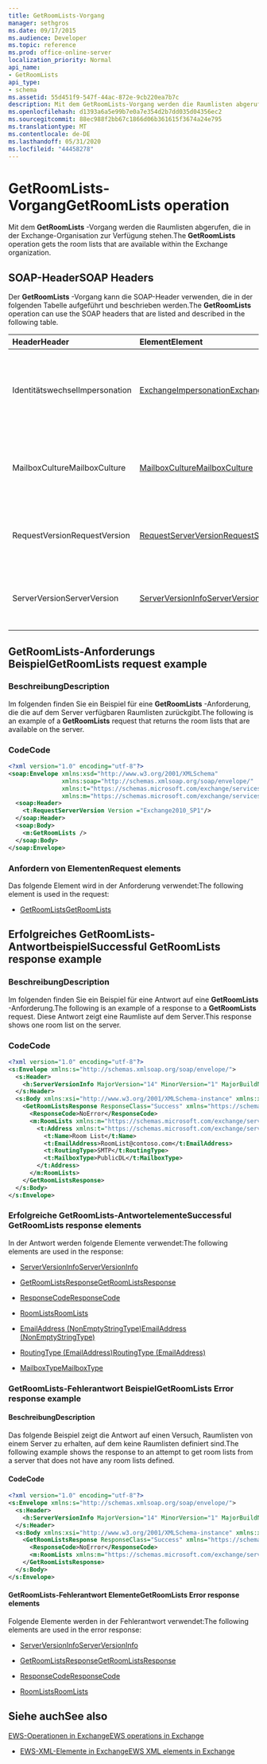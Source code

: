```yaml
---
title: GetRoomLists-Vorgang
manager: sethgros
ms.date: 09/17/2015
ms.audience: Developer
ms.topic: reference
ms.prod: office-online-server
localization_priority: Normal
api_name:
- GetRoomLists
api_type:
- schema
ms.assetid: 55d451f9-547f-44ac-872e-9cb220ea7b7c
description: Mit dem GetRoomLists-Vorgang werden die Raumlisten abgerufen, die in der Exchange-Organisation zur Verfügung stehen.
ms.openlocfilehash: d1393a6a5e99b7e0a7e354d2b7dd035d04356ec2
ms.sourcegitcommit: 88ec988f2bb67c1866d06b361615f3674a24e795
ms.translationtype: MT
ms.contentlocale: de-DE
ms.lasthandoff: 05/31/2020
ms.locfileid: "44458278"
---
```

# <a name="getroomlists-operation"></a><span data-ttu-id="b0b7f-103">GetRoomLists-Vorgang</span><span class="sxs-lookup"><span data-stu-id="b0b7f-103">GetRoomLists operation</span></span>

<span data-ttu-id="b0b7f-104">Mit dem **GetRoomLists** -Vorgang werden die Raumlisten abgerufen, die in der Exchange-Organisation zur Verfügung stehen.</span><span class="sxs-lookup"><span data-stu-id="b0b7f-104">The **GetRoomLists** operation gets the room lists that are available within the Exchange organization.</span></span> 
  
## <a name="soap-headers"></a><span data-ttu-id="b0b7f-105">SOAP-Header</span><span class="sxs-lookup"><span data-stu-id="b0b7f-105">SOAP Headers</span></span>

<span data-ttu-id="b0b7f-106">Der **GetRoomLists** -Vorgang kann die SOAP-Header verwenden, die in der folgenden Tabelle aufgeführt und beschrieben werden.</span><span class="sxs-lookup"><span data-stu-id="b0b7f-106">The **GetRoomLists** operation can use the SOAP headers that are listed and described in the following table.</span></span> 
  
|<span data-ttu-id="b0b7f-107">**Header**</span><span class="sxs-lookup"><span data-stu-id="b0b7f-107">**Header**</span></span>|<span data-ttu-id="b0b7f-108">**Element**</span><span class="sxs-lookup"><span data-stu-id="b0b7f-108">**Element**</span></span>|<span data-ttu-id="b0b7f-109">**Beschreibung**</span><span class="sxs-lookup"><span data-stu-id="b0b7f-109">**Description**</span></span>|
|:-----|:-----|:-----|
|<span data-ttu-id="b0b7f-110">Identitätswechsel</span><span class="sxs-lookup"><span data-stu-id="b0b7f-110">Impersonation</span></span>  <br/> |[<span data-ttu-id="b0b7f-111">ExchangeImpersonation</span><span class="sxs-lookup"><span data-stu-id="b0b7f-111">ExchangeImpersonation</span></span>](exchangeimpersonation.md) <br/> |<span data-ttu-id="b0b7f-112">Identifiziert den Benutzer, für den die Clientanwendung einen Identitätswechsel durchführt.</span><span class="sxs-lookup"><span data-stu-id="b0b7f-112">Identifies the user whom the client application is impersonating.</span></span>  <br/> |
|<span data-ttu-id="b0b7f-113">MailboxCulture</span><span class="sxs-lookup"><span data-stu-id="b0b7f-113">MailboxCulture</span></span>  <br/> |[<span data-ttu-id="b0b7f-114">MailboxCulture</span><span class="sxs-lookup"><span data-stu-id="b0b7f-114">MailboxCulture</span></span>](mailboxculture.md) <br/> |<span data-ttu-id="b0b7f-115">Gibt die RFC3066-Kultur an, die für den Zugriff auf das Postfach verwendet wird.</span><span class="sxs-lookup"><span data-stu-id="b0b7f-115">Identifies the RFC3066 culture to be used to access the mailbox.</span></span>  <br/> |
|<span data-ttu-id="b0b7f-116">RequestVersion</span><span class="sxs-lookup"><span data-stu-id="b0b7f-116">RequestVersion</span></span>  <br/> |[<span data-ttu-id="b0b7f-117">RequestServerVersion</span><span class="sxs-lookup"><span data-stu-id="b0b7f-117">RequestServerVersion</span></span>](requestserverversion.md) <br/> |<span data-ttu-id="b0b7f-118">Gibt die Schemaversion für die Vorgangsanforderung an.</span><span class="sxs-lookup"><span data-stu-id="b0b7f-118">Identifies the schema version for the operation request.</span></span>  <br/> |
|<span data-ttu-id="b0b7f-119">ServerVersion</span><span class="sxs-lookup"><span data-stu-id="b0b7f-119">ServerVersion</span></span>  <br/> |[<span data-ttu-id="b0b7f-120">ServerVersionInfo</span><span class="sxs-lookup"><span data-stu-id="b0b7f-120">ServerVersionInfo</span></span>](serverversioninfo.md) <br/> |<span data-ttu-id="b0b7f-121">Gibt die Version des Servers an, der auf die Anforderung geantwortet hat.</span><span class="sxs-lookup"><span data-stu-id="b0b7f-121">Identifies the version of the server that responded to the request.</span></span>  <br/> |
   
## <a name="getroomlists-request-example"></a><span data-ttu-id="b0b7f-122">GetRoomLists-Anforderungs Beispiel</span><span class="sxs-lookup"><span data-stu-id="b0b7f-122">GetRoomLists request example</span></span>

### <a name="description"></a><span data-ttu-id="b0b7f-123">Beschreibung</span><span class="sxs-lookup"><span data-stu-id="b0b7f-123">Description</span></span>

<span data-ttu-id="b0b7f-124">Im folgenden finden Sie ein Beispiel für eine **GetRoomLists** -Anforderung, die die auf dem Server verfügbaren Raumlisten zurückgibt.</span><span class="sxs-lookup"><span data-stu-id="b0b7f-124">The following is an example of a **GetRoomLists** request that returns the room lists that are available on the server.</span></span> 
  
### <a name="code"></a><span data-ttu-id="b0b7f-125">Code</span><span class="sxs-lookup"><span data-stu-id="b0b7f-125">Code</span></span>

```XML
<?xml version="1.0" encoding="utf-8"?>
<soap:Envelope xmlns:xsd="http://www.w3.org/2001/XMLSchema"
               xmlns:soap="http://schemas.xmlsoap.org/soap/envelope/"
               xmlns:t="https://schemas.microsoft.com/exchange/services/2006/types"
               xmlns:m="https://schemas.microsoft.com/exchange/services/2006/messages">
  <soap:Header>
    <t:RequestServerVersion Version ="Exchange2010_SP1"/>
  </soap:Header>
  <soap:Body>
    <m:GetRoomLists />
  </soap:Body>
</soap:Envelope>

```

### <a name="request-elements"></a><span data-ttu-id="b0b7f-126">Anfordern von Elementen</span><span class="sxs-lookup"><span data-stu-id="b0b7f-126">Request elements</span></span>

<span data-ttu-id="b0b7f-127">Das folgende Element wird in der Anforderung verwendet:</span><span class="sxs-lookup"><span data-stu-id="b0b7f-127">The following element is used in the request:</span></span>
  
- [<span data-ttu-id="b0b7f-128">GetRoomLists</span><span class="sxs-lookup"><span data-stu-id="b0b7f-128">GetRoomLists</span></span>](getroomlists.md)
    
## <a name="successful-getroomlists-response-example"></a><span data-ttu-id="b0b7f-129">Erfolgreiches GetRoomLists-Antwortbeispiel</span><span class="sxs-lookup"><span data-stu-id="b0b7f-129">Successful GetRoomLists response example</span></span>

### <a name="description"></a><span data-ttu-id="b0b7f-130">Beschreibung</span><span class="sxs-lookup"><span data-stu-id="b0b7f-130">Description</span></span>

<span data-ttu-id="b0b7f-131">Im folgenden finden Sie ein Beispiel für eine Antwort auf eine **GetRoomLists** -Anforderung.</span><span class="sxs-lookup"><span data-stu-id="b0b7f-131">The following is an example of a response to a **GetRoomLists** request.</span></span> <span data-ttu-id="b0b7f-132">Diese Antwort zeigt eine Raumliste auf dem Server.</span><span class="sxs-lookup"><span data-stu-id="b0b7f-132">This response shows one room list on the server.</span></span> 
  
### <a name="code"></a><span data-ttu-id="b0b7f-133">Code</span><span class="sxs-lookup"><span data-stu-id="b0b7f-133">Code</span></span>

```XML
<?xml version="1.0" encoding="utf-8"?>
<s:Envelope xmlns:s="http://schemas.xmlsoap.org/soap/envelope/">
  <s:Header>
    <h:ServerVersionInfo MajorVersion="14" MinorVersion="1" MajorBuildNumber="164" MinorBuildNumber="0" Version="Exchange2010_SP1" xmlns:h="https://schemas.microsoft.com/exchange/services/2006/types" xmlns="https://schemas.microsoft.com/exchange/services/2006/types" xmlns:xsi="http://www.w3.org/2001/XMLSchema-instance" xmlns:xsd="http://www.w3.org/2001/XMLSchema"/>
  </s:Header>
  <s:Body xmlns:xsi="http://www.w3.org/2001/XMLSchema-instance" xmlns:xsd="http://www.w3.org/2001/XMLSchema">
    <GetRoomListsResponse ResponseClass="Success" xmlns="https://schemas.microsoft.com/exchange/services/2006/messages">
      <ResponseCode>NoError</ResponseCode>
      <m:RoomLists xmlns:m="https://schemas.microsoft.com/exchange/services/2006/messages">
        <t:Address xmlns:t="https://schemas.microsoft.com/exchange/services/2006/types">
          <t:Name>Room List</t:Name>
          <t:EmailAddress>RoomList@contoso.com</t:EmailAddress>
          <t:RoutingType>SMTP</t:RoutingType>
          <t:MailboxType>PublicDL</t:MailboxType>
        </t:Address>
      </m:RoomLists>
    </GetRoomListsResponse>
  </s:Body>
</s:Envelope>

```

### <a name="successful-getroomlists-response-elements"></a><span data-ttu-id="b0b7f-134">Erfolgreiche GetRoomLists-Antwortelemente</span><span class="sxs-lookup"><span data-stu-id="b0b7f-134">Successful GetRoomLists response elements</span></span>

<span data-ttu-id="b0b7f-135">In der Antwort werden folgende Elemente verwendet:</span><span class="sxs-lookup"><span data-stu-id="b0b7f-135">The following elements are used in the response:</span></span>
  
- [<span data-ttu-id="b0b7f-136">ServerVersionInfo</span><span class="sxs-lookup"><span data-stu-id="b0b7f-136">ServerVersionInfo</span></span>](serverversioninfo.md)
    
- [<span data-ttu-id="b0b7f-137">GetRoomListsResponse</span><span class="sxs-lookup"><span data-stu-id="b0b7f-137">GetRoomListsResponse</span></span>](getroomlistsresponse.md)
    
- [<span data-ttu-id="b0b7f-138">ResponseCode</span><span class="sxs-lookup"><span data-stu-id="b0b7f-138">ResponseCode</span></span>](responsecode.md)
    
- [<span data-ttu-id="b0b7f-139">RoomLists</span><span class="sxs-lookup"><span data-stu-id="b0b7f-139">RoomLists</span></span>](roomlists.md)
    
- [<span data-ttu-id="b0b7f-140">EmailAddress (NonEmptyStringType)</span><span class="sxs-lookup"><span data-stu-id="b0b7f-140">EmailAddress (NonEmptyStringType)</span></span>](emailaddress-nonemptystringtype.md)
    
- [<span data-ttu-id="b0b7f-141">RoutingType (EmailAddress)</span><span class="sxs-lookup"><span data-stu-id="b0b7f-141">RoutingType (EmailAddress)</span></span>](routingtype-emailaddress.md)
    
- [<span data-ttu-id="b0b7f-142">MailboxType</span><span class="sxs-lookup"><span data-stu-id="b0b7f-142">MailboxType</span></span>](mailboxtype.md)
    
### <a name="getroomlists-error-response-example"></a><span data-ttu-id="b0b7f-143">GetRoomLists-Fehlerantwort Beispiel</span><span class="sxs-lookup"><span data-stu-id="b0b7f-143">GetRoomLists Error response example</span></span>

#### <a name="description"></a><span data-ttu-id="b0b7f-144">Beschreibung</span><span class="sxs-lookup"><span data-stu-id="b0b7f-144">Description</span></span>

<span data-ttu-id="b0b7f-145">Das folgende Beispiel zeigt die Antwort auf einen Versuch, Raumlisten von einem Server zu erhalten, auf dem keine Raumlisten definiert sind.</span><span class="sxs-lookup"><span data-stu-id="b0b7f-145">The following example shows the response to an attempt to get room lists from a server that does not have any room lists defined.</span></span>
  
#### <a name="code"></a><span data-ttu-id="b0b7f-146">Code</span><span class="sxs-lookup"><span data-stu-id="b0b7f-146">Code</span></span>

```XML
<?xml version="1.0" encoding="utf-8"?>
<s:Envelope xmlns:s="http://schemas.xmlsoap.org/soap/envelope/">
  <s:Header>
    <h:ServerVersionInfo MajorVersion="14" MinorVersion="1" MajorBuildNumber="164" MinorBuildNumber="0" Version="Exchange2010_SP1" xmlns:h="https://schemas.microsoft.com/exchange/services/2006/types" xmlns="https://schemas.microsoft.com/exchange/services/2006/types" xmlns:xsi="http://www.w3.org/2001/XMLSchema-instance" xmlns:xsd="http://www.w3.org/2001/XMLSchema"/>
  </s:Header>
  <s:Body xmlns:xsi="http://www.w3.org/2001/XMLSchema-instance" xmlns:xsd="http://www.w3.org/2001/XMLSchema">
    <GetRoomListsResponse ResponseClass="Success" xmlns="https://schemas.microsoft.com/exchange/services/2006/messages">
      <ResponseCode>NoError</ResponseCode>
      <m:RoomLists xmlns:m="https://schemas.microsoft.com/exchange/services/2006/messages"/>
    </GetRoomListsResponse>
  </s:Body>
</s:Envelope>

```

#### <a name="getroomlists-error-response-elements"></a><span data-ttu-id="b0b7f-147">GetRoomLists-Fehlerantwort Elemente</span><span class="sxs-lookup"><span data-stu-id="b0b7f-147">GetRoomLists Error response elements</span></span>

<span data-ttu-id="b0b7f-148">Folgende Elemente werden in der Fehlerantwort verwendet:</span><span class="sxs-lookup"><span data-stu-id="b0b7f-148">The following elements are used in the error response:</span></span>
  
- [<span data-ttu-id="b0b7f-149">ServerVersionInfo</span><span class="sxs-lookup"><span data-stu-id="b0b7f-149">ServerVersionInfo</span></span>](serverversioninfo.md)
    
- [<span data-ttu-id="b0b7f-150">GetRoomListsResponse</span><span class="sxs-lookup"><span data-stu-id="b0b7f-150">GetRoomListsResponse</span></span>](getroomlistsresponse.md)
    
- [<span data-ttu-id="b0b7f-151">ResponseCode</span><span class="sxs-lookup"><span data-stu-id="b0b7f-151">ResponseCode</span></span>](responsecode.md)
    
- [<span data-ttu-id="b0b7f-152">RoomLists</span><span class="sxs-lookup"><span data-stu-id="b0b7f-152">RoomLists</span></span>](roomlists.md)
    
## <a name="see-also"></a><span data-ttu-id="b0b7f-153">Siehe auch</span><span class="sxs-lookup"><span data-stu-id="b0b7f-153">See also</span></span>



[<span data-ttu-id="b0b7f-154">EWS-Operationen in Exchange</span><span class="sxs-lookup"><span data-stu-id="b0b7f-154">EWS operations in Exchange</span></span>](ews-operations-in-exchange.md)
  
- [<span data-ttu-id="b0b7f-155">EWS-XML-Elemente in Exchange</span><span class="sxs-lookup"><span data-stu-id="b0b7f-155">EWS XML elements in Exchange</span></span>](ews-xml-elements-in-exchange.md)

